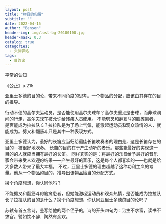```yaml
---
layout: post
title: "物品的归属"
subtitle: ""
date: 2022-04-15
author: "Benson"
header-img: img/post-bg-20180108.jpg
header-mask: 0.3
catalog: true
categories:
  - 头脑驿站
tags:
  - 目的论
---
```


平常的认知

《公正》p.215

亚里士多德的目的论，带来不同角度的思考。一个物品的分配，应该由其存在的目的推导。

行动不便的高尔夫运动员，是否能使用高尔夫球车？高尔夫重点是击球，而非球洞间的行走，高尔夫球车被允许给残疾人员使用。
不能劈叉和翻筋斗的脑瘫患者，是否能成为拉拉队长？拉拉队是为了场上气氛，能激起运动员和观众热情的人，就能成为。劈叉和翻筋斗只是其中一种表现方式。

亚里士多德认为，最好的长笛应当归给最佳长笛吹奏者的理由是，这是长笛存在的目的—被很好地吹奏。
长苗的目的在于产生动听的者乐。那些能最好的实现这一目的的人就应当拥有最好的长笛。
同样真实的是：将最好的乐器给予最好的音乐家会带来受人欢迎的结果——产生最好的音乐，这是每个人都喜欢的——也就是给大多数人带来了最大幸福。
不过，亚里士多德的理由超越了这种功利主义的考量。他从一个物品的目的，推导出该物品恰当的分配方式。

换个角度想想，你认同他吗？

不能劈叉和翻筋斗的脑瘫患者，但她能激起运动员和观众热情，是否能成为拉拉队长？拉拉队的目的是什么？换个角度想想，你认同亚里士多德的目的论吗？

苏轼有首五言诗，是写给他的两个侄子的，诗的开头四句为：治生不求富，读书不求官。譬如饮不醉，陶然有余欢。
